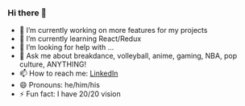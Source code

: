 ### Hi there 👋



- 🔭 I’m currently working on more features for my projects
- 🌱 I’m currently learning React/Redux 
- 🤔 I’m looking for help with ...
- 💬 Ask me about breakdance, volleyball, anime, gaming, NBA, pop culture, ANYTHING!
- 📫 How to reach me: [LinkedIn](https://www.linkedin.com/in/christopher-tsang-827b1b127/)
- 😄 Pronouns: he/him/his
- ⚡ Fun fact: I have 20/20 vision

